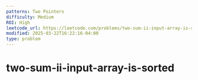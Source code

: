 ```yaml
---
patterns: Two Pointers
difficulty: Medium
ROI: High
leetcode_url: https://leetcode.com/problems/two-sum-ii-input-array-is-sorted/
modified: 2025-03-22T16:22:16-04:00
type: problem
---
```

# two-sum-ii-input-array-is-sorted

